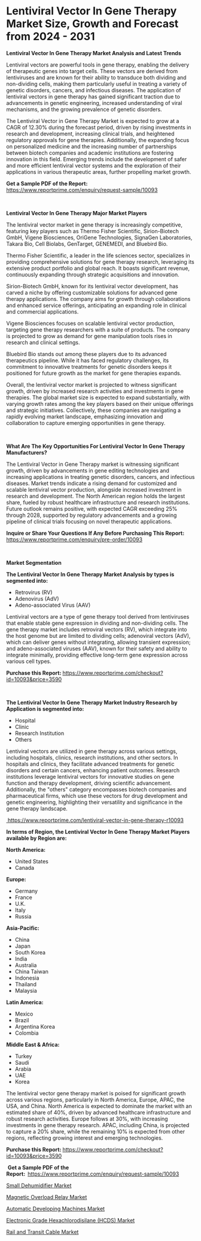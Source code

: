<p><h1>Lentiviral Vector In Gene Therapy Market Size, Growth and Forecast from 2024 - 2031</h1></p><p><strong>Lentiviral Vector In Gene Therapy Market Analysis and Latest Trends</strong></p>
<p><p>Lentiviral vectors are powerful tools in gene therapy, enabling the delivery of therapeutic genes into target cells. These vectors are derived from lentiviruses and are known for their ability to transduce both dividing and non-dividing cells, making them particularly useful in treating a variety of genetic disorders, cancers, and infectious diseases. The application of lentiviral vectors in gene therapy has gained significant traction due to advancements in genetic engineering, increased understanding of viral mechanisms, and the growing prevalence of genetic disorders.</p><p>The Lentiviral Vector in Gene Therapy Market is expected to grow at a CAGR of 12.30% during the forecast period, driven by rising investments in research and development, increasing clinical trials, and heightened regulatory approvals for gene therapies. Additionally, the expanding focus on personalized medicine and the increasing number of partnerships between biotech companies and academic institutions are fostering innovation in this field. Emerging trends include the development of safer and more efficient lentiviral vector systems and the exploration of their applications in various therapeutic areas, further propelling market growth.</p></p>
<p><strong>Get a Sample PDF of the Report:&nbsp;</strong> <a href="https://www.reportprime.com/enquiry/request-sample/10093">https://www.reportprime.com/enquiry/request-sample/10093</a></p>
<p>&nbsp;</p>
<p><strong>Lentiviral Vector In Gene Therapy Major Market Players</strong></p>
<p><p>The lentiviral vector market in gene therapy is increasingly competitive, featuring key players such as Thermo Fisher Scientific, Sirion-Biotech GmbH, Vigene Biosciences, OriGene Technologies, SignaGen Laboratories, Takara Bio, Cell Biolabs, GenTarget, GENEMEDI, and Bluebird Bio. </p><p>Thermo Fisher Scientific, a leader in the life sciences sector, specializes in providing comprehensive solutions for gene therapy research, leveraging its extensive product portfolio and global reach. It boasts significant revenue, continuously expanding through strategic acquisitions and innovation. </p><p>Sirion-Biotech GmbH, known for its lentiviral vector development, has carved a niche by offering customizable solutions for advanced gene therapy applications. The company aims for growth through collaborations and enhanced service offerings, anticipating an expanding role in clinical and commercial applications.</p><p>Vigene Biosciences focuses on scalable lentiviral vector production, targeting gene therapy researchers with a suite of products. The company is projected to grow as demand for gene manipulation tools rises in research and clinical settings. </p><p>Bluebird Bio stands out among these players due to its advanced therapeutics pipeline. While it has faced regulatory challenges, its commitment to innovative treatments for genetic disorders keeps it positioned for future growth as the market for gene therapies expands.</p><p>Overall, the lentiviral vector market is projected to witness significant growth, driven by increased research activities and investments in gene therapies. The global market size is expected to expand substantially, with varying growth rates among the key players based on their unique offerings and strategic initiatives. Collectively, these companies are navigating a rapidly evolving market landscape, emphasizing innovation and collaboration to capture emerging opportunities in gene therapy.</p></p>
<p>&nbsp;</p>
<p><strong>What Are The Key Opportunities For Lentiviral Vector In Gene Therapy Manufacturers?</strong></p>
<p><p>The Lentiviral Vector in Gene Therapy market is witnessing significant growth, driven by advancements in gene editing technologies and increasing applications in treating genetic disorders, cancers, and infectious diseases. Market trends indicate a rising demand for customized and scalable lentiviral vector production, alongside increased investment in research and development. The North American region holds the largest share, fueled by robust healthcare infrastructure and research institutions. Future outlook remains positive, with expected CAGR exceeding 25% through 2028, supported by regulatory advancements and a growing pipeline of clinical trials focusing on novel therapeutic applications.</p></p>
<p><strong>Inquire or Share Your Questions If Any Before Purchasing This Report:</strong> <a href="https://www.reportprime.com/enquiry/pre-order/10093">https://www.reportprime.com/enquiry/pre-order/10093</a></p>
<p>&nbsp;</p>
<p><strong>Market Segmentation</strong></p>
<p><strong>The Lentiviral Vector In Gene Therapy Market Analysis by types is segmented into:</strong></p>
<p><ul><li>Retrovirus (RV)</li><li>Adenovirus (AdV)</li><li>Adeno-associated Virus (AAV)</li></ul></p>
<p><p>Lentiviral vectors are a type of gene therapy tool derived from lentiviruses that enable stable gene expression in dividing and non-dividing cells. The gene therapy market includes retroviral vectors (RV), which integrate into the host genome but are limited to dividing cells; adenoviral vectors (AdV), which can deliver genes without integrating, allowing transient expression; and adeno-associated viruses (AAV), known for their safety and ability to integrate minimally, providing effective long-term gene expression across various cell types.</p></p>
<p><strong>Purchase this Report:&nbsp;</strong><a href="https://www.reportprime.com/checkout?id=10093&price=3590">https://www.reportprime.com/checkout?id=10093&price=3590</a></p>
<p>&nbsp;</p>
<p><strong>The Lentiviral Vector In Gene Therapy Market Industry Research by Application is segmented into:</strong></p>
<p><ul><li>Hospital</li><li>Clinic</li><li>Research Institution</li><li>Others</li></ul></p>
<p><p>Lentiviral vectors are utilized in gene therapy across various settings, including hospitals, clinics, research institutions, and other sectors. In hospitals and clinics, they facilitate advanced treatments for genetic disorders and certain cancers, enhancing patient outcomes. Research institutions leverage lentiviral vectors for innovative studies on gene function and therapy development, driving scientific advancement. Additionally, the "others" category encompasses biotech companies and pharmaceutical firms, which use these vectors for drug development and genetic engineering, highlighting their versatility and significance in the gene therapy landscape.</p></p>
<p><a href="https://www.reportprime.com/lentiviral-vector-in-gene-therapy-r10093">&nbsp;https://www.reportprime.com/lentiviral-vector-in-gene-therapy-r10093</a></p>
<p><strong>In terms of Region, the Lentiviral Vector In Gene Therapy Market Players available by Region are:</strong></p>
<p>
    <p> <strong> North America: </strong>
        <ul>
            <li>United States</li>
            <li>Canada</li>
        </ul>
        </p> 
    <p> <strong> Europe: </strong>
        <ul>
            <li>Germany</li>
            <li>France</li>
            <li>U.K.</li>
            <li>Italy</li>
            <li>Russia</li>
        </ul>
        </p> 
    <p> <strong> Asia-Pacific: </strong>
        <ul>
            <li>China</li>
            <li>Japan</li>
            <li>South Korea</li>
            <li>India</li>
            <li>Australia</li>
            <li>China Taiwan</li>
            <li>Indonesia</li>
            <li>Thailand</li>
            <li>Malaysia</li>
        </ul>
        </p> 
    <p> <strong> Latin America: </strong>
        <ul>
            <li>Mexico</li>
            <li>Brazil</li>
            <li>Argentina Korea</li>
            <li>Colombia</li>
        </ul>
        </p> 
    <p> <strong> Middle East & Africa: </strong>
        <ul>
            <li>Turkey</li>
            <li>Saudi</li>
            <li>Arabia</li>
            <li>UAE</li>
            <li>Korea</li>
        </ul>
    </p>
    </p>
<p><p>The lentiviral vector gene therapy market is poised for significant growth across various regions, particularly in North America, Europe, APAC, the USA, and China. North America is expected to dominate the market with an estimated share of 40%, driven by advanced healthcare infrastructure and robust research activities. Europe follows at 30%, with increasing investments in gene therapy research. APAC, including China, is projected to capture a 20% share, while the remaining 10% is expected from other regions, reflecting growing interest and emerging technologies.</p></p>
<p><strong>Purchase this Report: </strong><a href="https://www.reportprime.com/checkout?id=10093&price=3590">https://www.reportprime.com/checkout?id=10093&price=3590</a></p>
<p>&nbsp;<strong>Get a Sample PDF of the Report:&nbsp;&nbsp;</strong><a href="https://www.reportprime.com/enquiry/request-sample/10093">https://www.reportprime.com/enquiry/request-sample/10093</a></p>
<p><strong></strong></p>
<p><p><a href="https://www.linkedin.com/pulse/navigating-global-small-dehumidifier-market-landscape-trends-qm6wf?trackingId=c8XSlLGfSEmyhMJgH12cdA%3D%3D">Small Dehumidifier Market</a></p><p><a href="https://www.linkedin.com/pulse/what-growth-opportunities-challenges-magnetic-overload-relay-76sae?trackingId=Bgg9pTOdTsiLAVNAguipdg%3D%3D">Magnetic Overload Relay Market</a></p><p><a href="https://github.com/carengczpoe/Market-Research-Report-List-1/blob/main/automatic-developing-machines-market.md">Automatic Developing Machines Market</a></p><p><a href="https://issuu.com/reportprime-2/docs/electronic-grade-hexachlorodisilane_321cbf7c8316d2">Electronic Grade Hexachlorodisilane (HCDS) Market</a></p><p><a href="https://medium.com/@theomorar/the-rail-and-transit-cable-industry-analysis-report-offers-a-comprehensive-and-current-7aabbd2c0b6b">Rail and Transit Cable Market</a></p></p>